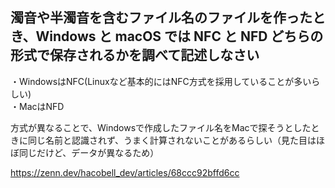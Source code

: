 ## 濁音や半濁音を含むファイル名のファイルを作ったとき、Windows と macOS では NFC と NFD どちらの形式で保存されるかを調べて記述しなさい<br>

・WindowsはNFC(Linuxなど基本的にはNFC方式を採用していることが多いらしい)<br>
・MacはNFD<br>

方式が異なることで、Windowsで作成したファイル名をMacで探そうとしたときに同じ名前と認識されず、うまく計算されないことがあるらしい（見た目はほぼ同じだけど、データが異なるため）

https://zenn.dev/hacobell_dev/articles/68ccc92bffd6cc
